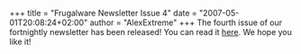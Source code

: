 +++
title = "Frugalware Newsletter Issue 4"
date = "2007-05-01T20:08:24+02:00"
author = "AlexExtreme"
+++
The fourth issue of our fortnightly newsletter has been released! You can read it [here](/newsletter/4). We hope you like it!